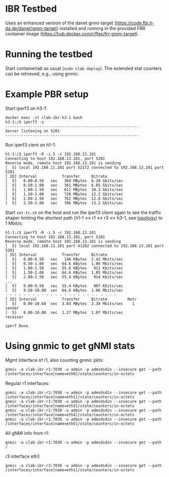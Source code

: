 # IBR Testbed
Uses an enhanced version of the danet gnmi-target (https://code.fbi.h-da.de/danet/gnmi-target) installed and running in the provided FRR container image (https://hub.docker.com/r/flex/frr-gnmi-target).

# Running the testbed
Start containerlab as usual (`sudo clab deploy`). The extended stat counters can be retrieved, e.g., using gnmic:

# Example PBR setup

Start iperf3 on h3-1:
```
docker exec -it clab-ibr-h3-1 bash
h3-1:/$ iperf3 -s
-----------------------------------------------------------
Server listening on 5201
-----------------------------------------------------------
```

Run iperf3 cient on h1-1:
```
h1-1:/$ iperf3 -R -i.5 -c 192.168.13.101
Connecting to host 192.168.13.101, port 5201
Reverse mode, remote host 192.168.13.101 is sending
[  5] local 192.168.11.101 port 52172 connected to 192.168.13.101 port 5201
[ ID] Interval           Transfer     Bitrate
[  5]   0.00-0.50   sec   369 MBytes  6.20 Gbits/sec
[  5]   0.50-1.00   sec   361 MBytes  6.05 Gbits/sec
[  5]   1.00-1.50   sec   611 MBytes  10.3 Gbits/sec
[  5]   1.50-2.00   sec   726 MBytes  12.2 Gbits/sec
[  5]   2.00-2.50   sec   762 MBytes  12.8 Gbits/sec
[  5]   2.50-3.00   sec   786 MBytes  13.2 Gbits/sec
```

Start `set-tc.sh` on the host and run the iperf3 client again to see the traffic shaper limiting the shortest path (h1-1 <-> r1 <-> r3 <-> h3-1, see [topology](viewport-containerlab-ibr.svg)) to 1 Mbit/s:
```
h1-1:/$ iperf3 -R -i.5 -c 192.168.13.101
Connecting to host 192.168.13.101, port 5201
Reverse mode, remote host 192.168.13.101 is sending
[  5] local 192.168.11.101 port 41202 connected to 192.168.13.101 port 5201
[ ID] Interval           Transfer     Bitrate
[  5]   0.00-0.50   sec   148 KBytes  2.42 Mbits/sec
[  5]   0.50-1.00   sec  64.6 KBytes  1.06 Mbits/sec
[  5]   1.00-1.50   sec  55.6 KBytes   911 Kbits/sec
[  5]   1.50-2.00   sec  64.6 KBytes  1.05 Mbits/sec
[  5]   2.00-2.50   sec  55.4 KBytes   914 Kbits/sec
...
[  5]   9.00-9.50   sec  55.4 KBytes   907 Kbits/sec
[  5]   9.50-10.00  sec  64.6 KBytes  1.06 Mbits/sec
- - - - - - - - - - - - - - - - - - - - - - - - -
[ ID] Interval           Transfer     Bitrate         Retr
[  5]   0.00-10.68  sec  3.03 MBytes  2.38 Mbits/sec    1             sender
[  5]   0.00-10.00  sec  1.27 MBytes  1.07 Mbits/sec                  receiver

iperf Done.
```

# Using gnmic to get gNMI stats

Mgmt Interface of r1, also counting gnmic pkts:
```
gnmic -a clab-ibr-r1:7030 -u admin -p admsdsdin --insecure get --path /interfaces/interface[name=eth0]/state/counters/in-octets
```

Regular r1 interfaces:
```
gnmic -a clab-ibr-r1:7030 -u admin -p admsdsdin --insecure get --path /interfaces/interface[name=eth1]/state/counters/in-octets
gnmic -a clab-ibr-r1:7030 -u admin -p admsdsdin --insecure get --path /interfaces/interface[name=eth3]/state/counters/in-octets
gnmic -a clab-ibr-r1:7030 -u admin -p admsdsdin --insecure get --path /interfaces/interface[name=eth4]/state/counters/in-octets
gnmic -a clab-ibr-r1:7030 -u admin -p admsdsdin --insecure get --path /interfaces/interface[name=eth5]/state/counters/in-octets
```

All gNMI info from r1:
```
gnmic -a clab-ibr-r1:7030 -u admin -p admsdsdin --insecure get --path /
```

r3 interface eth1:
```
gnmic -a clab-ibr-r3:7030 -u admin -p admsdsdin --insecure get --path /interfaces/interface[name=eth1]/state/counters/in-octets
```

